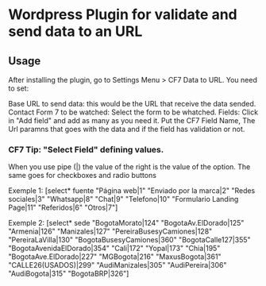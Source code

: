 # Wordpress Plugin for validate and send data to an URL


## Usage

After installing the plugin, go to Settings Menu > CF7 Data to URL. You need to set:

Base URL to send data: this would be the URL that receive the data sended.
Contact Form 7 to be watched: Select the form to be whatched.
Fields: Click in "Add field" and add as many as you need it. Put the CF7 Field Name, The Url paramns that goes with the data and if the field has validation or not.



### CF7 Tip: "Select Field" defining values.
When you use pipe (|) the value of the right is the value of the option.
The same goes for checkboxes and radio buttons

Exemple 1:
[select* fuente "Página web|1" "Enviado por la marca|2" "Redes sociales|3" "Whatsapp|8" "Chat|9" "Telefono|10" "Formulario Landing Page|11" "Referidos|6" "Otros|7"]

Exemple 2:
[select* sede "BogotaMorato|124" "BogotaAv.ElDorado|125" "Armenia|126" "Manizales|127" "PereiraBusesyCamiones|128" "PereiraLaVilla|130" "BogotaBusesyCamiones|360" "BogotaCalle127|355" "BogotaAvenidaElDorado|354" "Cali|172" "Yopal|173" "Chia|195" "BogotaAve.ElDorado|227" "MGBogota|216" "MaxusBogota|361" "CALLE26(USADOS)|299" "AudiManizales|305" "AudiPereira|306" "AudiBogota|315" "BogotaBRP|326"]
